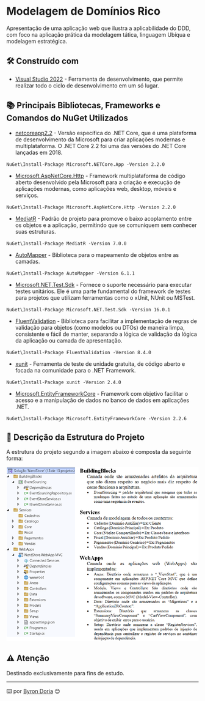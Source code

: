 # Modelagem de Domínios Rico 

Apresentação de uma aplicação web que ilustra a aplicabilidade do DDD, com foco na aplicação prática da modelagem tática, linguagem Ubíqua e modelagem estratégica.

## 🛠️ Construído com

* [Visual Studio 2022](https://learn.microsoft.com/pt-br/visualstudio/windows/?view=vs-2022) - Ferramenta de desenvolvimento, que permite realizar todo o ciclo de desenvolvimento em um só lugar.

## 📚 Principais Bibliotecas, Frameworks e Comandos do NuGet Utilizados

* [netcoreapp2.2](https://learn.microsoft.com/pt-br/dotnet/core/whats-new/dotnet-core-2-2) - Versão específica do .NET Core, que é uma plataforma de desenvolvimento da Microsoft para criar aplicações modernas e multiplataforma. O .NET Core 2.2 foi uma das versões do .NET Core lançadas em 2018.

```
NuGet\Install-Package Microsoft.NETCore.App -Version 2.2.0
```

* [Microsoft.AspNetCore.Http](https://learn.microsoft.com/pt-br/dotnet/core/whats-new/dotnet-core-2-2) - Framework multiplataforma de código aberto desenvolvido pela Microsoft para a criação e execução de aplicações modernas, como aplicações web, desktop, móveis e serviços.

```
NuGet\Install-Package Microsoft.AspNetCore.Http -Version 2.2.0
```

* [MediatR](https://medium.com/tableless/mediatr-com-asp-net-core-7b98ba0ca640) - Padrão de projeto para promove o baixo acoplamento entre os objetos e a aplicação, permitindo que se comuniquem sem conhecer suas estruturas.

```
NuGet\Install-Package MediatR -Version 7.0.0
```

* [AutoMapper](https://automapper.org/) - Biblioteca para o mapeamento de objetos entre as camadas.

```
NuGet\Install-Package AutoMapper -Version 6.1.1
```

* [Microsoft.NET.Test.Sdk](https://automapper.org/) - Fornece o suporte necessário para executar testes unitários. Ele é uma parte fundamental do framework de testes para projetos que utilizam ferramentas como o xUnit, NUnit ou MSTest.

```
NuGet\Install-Package Microsoft.NET.Test.Sdk -Version 16.0.1
```

* [FluentValidation](https://docs.fluentvalidation.net/en/latest/) - Biblioteca para facilitar a implementação de regras de validação para objetos (como modelos ou DTOs) de maneira limpa, consistente e fácil de manter, separando a lógica de validação da lógica da aplicação ou camada de apresentação.

```
NuGet\Install-Package FluentValidation -Version 8.4.0
```

* [xunit](https://xunit.net/) - Ferramenta de teste de unidade gratuita, de código aberto e focada na comunidade para o .NET Framework.
```
NuGet\Install-Package xunit -Version 2.4.0
```

* [Microsoft.EntityFrameworkCore](https://learn.microsoft.com/pt-br/ef/core/get-started/overview/install) - Framework com objetivo facilitar o acesso e a manipulação de dados no banco de dados em aplicações .NET.

```
NuGet\Install-Package Microsoft.EntityFrameworkCore -Version 2.2.6
```

## 🚧 Descrição da Estrutura do Projeto

A estrutura do projeto segundo a imagem abaixo é composta da seguinte forma:

![EstruturaDoProjeto](screenshots/estrutura.PNG)

## ⚠️ Atenção

Destinado exclusivamente para fins de estudo.

---
⌨️ por [Byron Doria](https://gist.github.com/lohhans) 😊